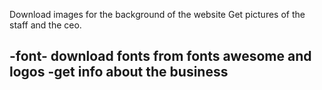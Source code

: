 <!-- Downloading materials- Images-->
Download images for the background of the website
Get pictures of the staff and the ceo.

<!-- stuff I will need for the Home page -->
-font- download fonts from fonts awesome and logos
-get info about the business
-
